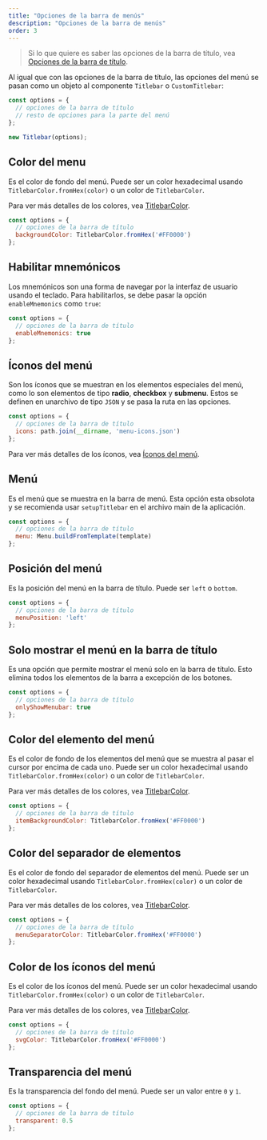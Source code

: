 ```yaml
---
title: "Opciones de la barra de menús"
description: "Opciones de la barra de menús"
order: 3
---
```


> Si lo que quiere es saber las opciones de la barra de título, vea [Opciones de la barra de título](./titlebar-options).

Al igual que con las opciones de la barra de título, las opciones del menú se pasan como un objeto al componente `Titlebar` o `CustomTitlebar`:

```js
const options = {
  // opciones de la barra de título
  // resto de opciones para la parte del menú
};

new Titlebar(options);
```

## Color del menu

Es el color de fondo del menú. Puede ser un color hexadecimal usando `TitlebarColor.fromHex(color)` o un color de `TitlebarColor`.

Para ver más detalles de los colores, vea [TitlebarColor](./titlebar-color).

```js
const options = {
  // opciones de la barra de título
  backgroundColor: TitlebarColor.fromHex('#FF0000')
};
```

## Habilitar mnemónicos

Los mnemónicos son una forma de navegar por la interfaz de usuario usando el teclado. Para habilitarlos, se debe pasar la opción `enableMnemonics` como `true`:

```js
const options = {
  // opciones de la barra de título
  enableMnemonics: true
};
```

## Íconos del menú

Son los íconos que se muestran en los elementos especiales del menú, como lo son elementos de tipo **radio**, **checkbox** y **submenu**. Estos se definen en unarchivo de tipo `JSON` y se pasa la ruta en las opciones.

```js
const options = {
  // opciones de la barra de título
  icons: path.join(__dirname, 'menu-icons.json')
};
```

Para ver más detalles de los íconos, vea [Íconos del menú](./menu-icons).

## Menú

Es el menú que se muestra en la barra de menú. Esta opción esta obsolota y se recomienda usar `setupTitlebar` en el archivo main de la aplicación.

```js
const options = {
  // opciones de la barra de título
  menu: Menu.buildFromTemplate(template)
};
```

## Posición del menú

Es la posición del menú en la barra de título. Puede ser `left` o `bottom`.

```js
const options = {
  // opciones de la barra de título
  menuPosition: 'left'
};
```

## Solo mostrar el menú en la barra de título

Es una opción que permite mostrar el menú solo en la barra de título. Esto elimina todos los elementos de la barra a excepción de los botones.

```js
const options = {
  // opciones de la barra de título
  onlyShowMenubar: true
};
```

## Color del elemento del menú

Es el color de fondo de los elementos del menú que se muestra al pasar el cursor por encima de cada uno. Puede ser un color hexadecimal usando `TitlebarColor.fromHex(color)` o un color de `TitlebarColor`.

Para ver más detalles de los colores, vea [TitlebarColor](./titlebar-color).

```js
const options = {
  // opciones de la barra de título
  itemBackgroundColor: TitlebarColor.fromHex('#FF0000')
};
```

## Color del separador de elementos

Es el color de fondo del separador de elementos del menú. Puede ser un color hexadecimal usando `TitlebarColor.fromHex(color)` o un color de `TitlebarColor`.

Para ver más detalles de los colores, vea [TitlebarColor](./titlebar-color).

```js
const options = {
  // opciones de la barra de título
  menuSeparatorColor: TitlebarColor.fromHex('#FF0000')
};
```

## Color de los íconos del menú

Es el color de los íconos del menú. Puede ser un color hexadecimal usando `TitlebarColor.fromHex(color)` o un color de `TitlebarColor`.

Para ver más detalles de los colores, vea [TitlebarColor](./titlebar-color).

```js
const options = {
  // opciones de la barra de título
  svgColor: TitlebarColor.fromHex('#FF0000')
};
```

## Transparencia del menú

Es la transparencia del fondo del menú. Puede ser un valor entre `0` y `1`.

```js
const options = {
  // opciones de la barra de título
  transparent: 0.5
};
```